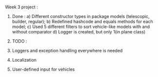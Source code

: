 Week 3 project : 

1. Done : 
a) Different constructor types in package models (telescopic, builder, regular);
b) Redefined hashcode and equals methods for each model;
c) Used 5 different filters to sort vehicle-like models with and without comparator
d) Logger is created, but only 1(in plane class)

2. TODO :
1. Loggers and exception handling everywhere is needed 
2. Localization
3. User-defined input for vehicles